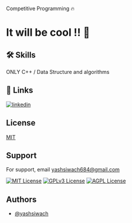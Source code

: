 Competitive Programming 🔥
# It will be cool !! 👋


## 🛠 Skills
ONLY C++ / Data Structure and algorithms 



## 🔗 Links

[![linkedin](https://img.shields.io/badge/linkedin-0A66C2?style=for-the-badge&logo=linkedin&logoColor=white)](https://www.linkedin.com/in/yashsiwach/)



## License

[MIT](https://choosealicense.com/licenses/mit/)


## Support

For support, email yashsiwach684@gmail.com 




[![MIT License](https://img.shields.io/badge/License-MIT-green.svg)](https://choosealicense.com/licenses/mit/)
[![GPLv3 License](https://img.shields.io/badge/License-GPL%20v3-yellow.svg)](https://opensource.org/licenses/)
[![AGPL License](https://img.shields.io/badge/license-AGPL-blue.svg)](http://www.gnu.org/licenses/agpl-3.0)


## Authors

- [@yashsiwach](https://github.com/yashsiwach/)

